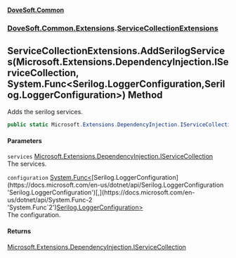 #### [DoveSoft.Common](./index.md 'index')
### [DoveSoft.Common.Extensions](./DoveSoft-Common-Extensions.md 'DoveSoft.Common.Extensions').[ServiceCollectionExtensions](./DoveSoft-Common-Extensions-ServiceCollectionExtensions.md 'DoveSoft.Common.Extensions.ServiceCollectionExtensions')
## ServiceCollectionExtensions.AddSerilogServices(Microsoft.Extensions.DependencyInjection.IServiceCollection, System.Func&lt;Serilog.LoggerConfiguration,Serilog.LoggerConfiguration&gt;) Method
Adds the serilog services.  
```csharp
public static Microsoft.Extensions.DependencyInjection.IServiceCollection AddSerilogServices(this Microsoft.Extensions.DependencyInjection.IServiceCollection services, System.Func<Serilog.LoggerConfiguration,Serilog.LoggerConfiguration> configuration);
```
#### Parameters
<a name='DoveSoft-Common-Extensions-ServiceCollectionExtensions-AddSerilogServices(Microsoft-Extensions-DependencyInjection-IServiceCollection_System-Func-Serilog-LoggerConfiguration_Serilog-LoggerConfiguration-)-services'></a>
`services` [Microsoft.Extensions.DependencyInjection.IServiceCollection](https://docs.microsoft.com/en-us/dotnet/api/Microsoft.Extensions.DependencyInjection.IServiceCollection 'Microsoft.Extensions.DependencyInjection.IServiceCollection')  
The services.  
  
<a name='DoveSoft-Common-Extensions-ServiceCollectionExtensions-AddSerilogServices(Microsoft-Extensions-DependencyInjection-IServiceCollection_System-Func-Serilog-LoggerConfiguration_Serilog-LoggerConfiguration-)-configuration'></a>
`configuration` [System.Func&lt;](https://docs.microsoft.com/en-us/dotnet/api/System.Func-2 'System.Func`2')[Serilog.LoggerConfiguration](https://docs.microsoft.com/en-us/dotnet/api/Serilog.LoggerConfiguration 'Serilog.LoggerConfiguration')[,](https://docs.microsoft.com/en-us/dotnet/api/System.Func-2 'System.Func`2')[Serilog.LoggerConfiguration](https://docs.microsoft.com/en-us/dotnet/api/Serilog.LoggerConfiguration 'Serilog.LoggerConfiguration')[&gt;](https://docs.microsoft.com/en-us/dotnet/api/System.Func-2 'System.Func`2')  
The configuration.  
  
#### Returns
[Microsoft.Extensions.DependencyInjection.IServiceCollection](https://docs.microsoft.com/en-us/dotnet/api/Microsoft.Extensions.DependencyInjection.IServiceCollection 'Microsoft.Extensions.DependencyInjection.IServiceCollection')  
  
